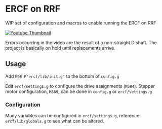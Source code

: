 # ERCF on RRF

WIP set of configuration and macros to enable running the ERCF on RRF

[![Youtube Thumbnail](http://img.youtube.com/vi/lP2_jpP7SuM/0.jpg)](http://www.youtube.com/watch?v=lP2_jpP7SuM "ERCF on RRF")

Errors occurring in the video are the result of a non-straight D shaft.
The project is basically on hold until replacements arrive.

## Usage

Add `M98 P"ercf/lib/init.g"` to the bottom of `config.g`

Edit `ercf/settings.g` to configure the drive assignments (`M584`).
Stepper motor configuration, `M569`, can be done in `config.g` or
`ercf/settings.g`

### Configuration

Many variables can be configured in `ercf/settings.g`, reference
`ercf/lib/globals.g` to see what can be altered.
